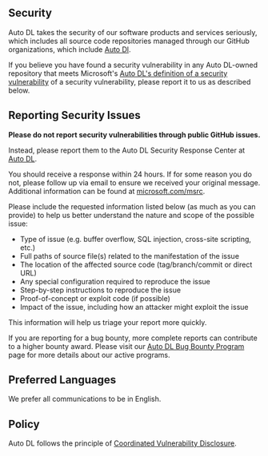 
## Security

Auto DL takes the security of our software products and services seriously, which includes all source code repositories managed through our GitHub organizations, which include [Auto Dl](https://github.com/Auto-DL).

If you believe you have found a security vulnerability in any Auto DL-owned repository that meets Microsoft's [Auto DL's definition of a security vulnerability](https://auto-dl.tech/) of a security vulnerability, please report it to us as described below.

## Reporting Security Issues

**Please do not report security vulnerabilities through public GitHub issues.**

Instead, please report them to the Auto DL Security Response Center  at [Auto DL](https://github.com/Auto-DL).

You should receive a response within 24 hours. If for some reason you do not, please follow up via email to ensure we received your original message. Additional information can be found at [microsoft.com/msrc](https://www.microsoft.com/msrc).

Please include the requested information listed below (as much as you can provide) to help us better understand the nature and scope of the possible issue:

  * Type of issue (e.g. buffer overflow, SQL injection, cross-site scripting, etc.)
  * Full paths of source file(s) related to the manifestation of the issue
  * The location of the affected source code (tag/branch/commit or direct URL)
  * Any special configuration required to reproduce the issue
  * Step-by-step instructions to reproduce the issue
  * Proof-of-concept or exploit code (if possible)
  * Impact of the issue, including how an attacker might exploit the issue

This information will help us triage your report more quickly.

If you are reporting for a bug bounty, more complete reports can contribute to a higher bounty award. Please visit our [Auto DL Bug Bounty Program](https://auto-dl.tech/) page for more details about our active programs.

## Preferred Languages

We prefer all communications to be in English.

## Policy

Auto DL follows the principle of [Coordinated Vulnerability Disclosure](https://auto-dl.tech/).
